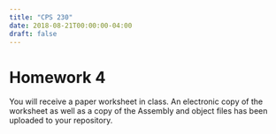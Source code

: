 ```yaml
---
title: "CPS 230"
date: 2018-08-21T00:00:00-04:00
draft: false
---
```


# Homework 4

You will receive a paper worksheet in class.  An electronic copy of the worksheet as well as a copy of the Assembly and object files has been uploaded to your repository.